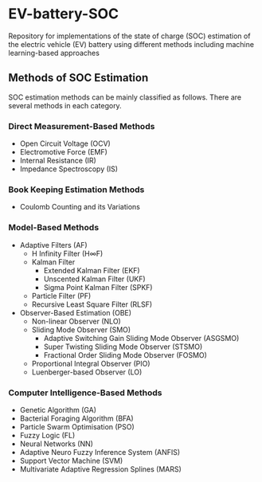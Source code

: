 # EV-battery-SOC
 Repository for implementations of the state of charge (SOC) estimation of the electric vehicle (EV) battery using different methods including machine learning-based approaches

 ## Methods of SOC Estimation
 SOC estimation methods can be mainly classified as follows. There are several methods in each category.
 ### Direct Measurement-Based Methods
 - Open Circuit Voltage (OCV)
 - Electromotive Force (EMF)
 - Internal Resistance (IR)
 - Impedance Spectroscopy (IS)

### Book Keeping Estimation Methods
- Coulomb Counting and its Variations

### Model-Based Methods
- Adaptive Filters (AF)
  - H Infinity Filter (H$\infty$F)
  - Kalman Filter
    - Extended Kalman Filter (EKF)
    - Unscented Kalman Filter (UKF)
    - Sigma Point Kalman Filter (SPKF)
  - Particle Filter (PF)
  - Recursive Least Square Filter (RLSF)
- Observer-Based Estimation (OBE)
  - Non-linear Observer (NLO)
  - Sliding Mode Observer (SMO)
    - Adaptive Switching Gain Sliding Mode Observer (ASGSMO)
    - Super Twisting Sliding Mode Observer (STSMO)
    - Fractional Order Sliding Mode Observer (FOSMO)
  - Proportional Integral Observer (PIO)
  - Luenberger-based Observer (LO)

### Computer Intelligence-Based Methods
- Genetic Algorithm (GA)
- Bacterial Foraging Algorithm (BFA)
- Particle Swarm Optimisation (PSO)
- Fuzzy Logic (FL)
- Neural Networks (NN)
- Adaptive Neuro Fuzzy Inference System (ANFIS)
- Support Vector Machine (SVM)
- Multivariate Adaptive Regression Splines (MARS)
